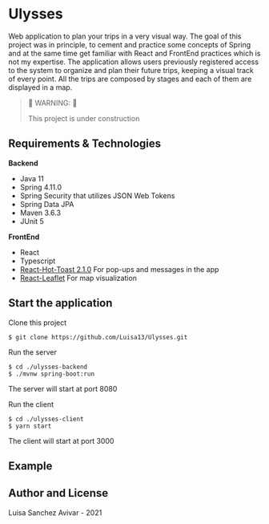 
# Ulysses
Web application to plan your trips in a very visual way. The goal of this project was in principle, to cement and practice some concepts of Spring and at the same time get familiar with React and FrontEnd practices which is not my expertise.
The application allows users previously registered access to the system to organize and plan their future trips, keeping a visual track of every point. All the trips are composed by stages and each of them are displayed in a map. 

> :construction: WARNING: :construction:
> 
> This project is under construction

## Requirements & Technologies
**Backend**
* Java 11
* Spring 4.11.0
* Spring Security that utilizes JSON Web Tokens
* Spring Data JPA
* Maven 3.6.3
* JUnit 5

**FrontEnd**
* React 
* Typescript
* [React-Hot-Toast 2.1.0](https://react-hot-toast.com) For pop-ups and messages in the app
* [React-Leaflet](https://react-leaflet.js.org) For map visualization

## Start the application
Clone this project
```
$ git clone https://github.com/Luisa13/Ulysses.git
```
Run the server
```
$ cd ./ulysses-backend 
$ ./mvnw spring-boot:run
```
The server will start at port 8080

Run the client
```
$ cd ./ulysses-client
$ yarn start
```
The client will start at port 3000

## Example

## Author and License
Luisa Sanchez Avivar - 2021



